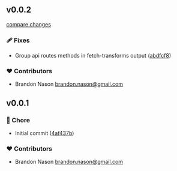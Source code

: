 
## v0.0.2

[compare changes](https://github.com/nasontech/nuxt-fetch-transforms/compare/v0.0.1...v0.0.2)

### 🩹 Fixes

- Group api routes methods in fetch-transforms output ([abdfcf8](https://github.com/nasontech/nuxt-fetch-transforms/commit/abdfcf8))

### ❤️ Contributors

- Brandon Nason <brandon.nason@gmail.com>

## v0.0.1


### 🏡 Chore

- Initial commit ([4af437b](https://github.com/nasontech/nuxt-fetch-transforms/commit/4af437b))

### ❤️ Contributors

- Brandon Nason <brandon.nason@gmail.com>

